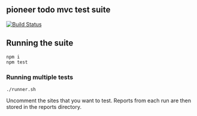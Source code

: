 pioneer todo mvc test suite
--------------

[![Build Status](https://travis-ci.org/mojotech/pioneer-todo-mvc.svg?branch=master)](https://travis-ci.org/mojotech/pioneer-todo-mvc)

## Running the suite

    npm i
    npm test

### Running multiple tests

    ./runner.sh

Uncomment the sites that you want to test. Reports from each run are then stored in the reports directory.
